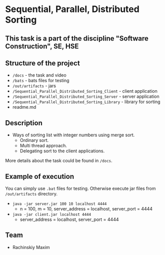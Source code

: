 # Sequential, Parallel, Distributed Sorting

## This task is a part of the discipline "Software Construction", SE, HSE

## Structure of the project
* `/docs` - the task and video
* `/bats` - bats files for testing
* `/out/artifacts` - jars
* `/Sequential_Parallel_Distributed_Sorting_Client` - client application
* `/Sequential_Parallel_Distributed_Sorting_Server` - server application
* `/Sequential_Parallel_Distributed_Sorting_Library` - library for sorting
* readme.md

## Description
- Ways of sorting list with integer numbers using merge sort.
   - Ordinary sort.
   - Multi thread approach.
   - Delegating sort to the client applications.

More details about the task could be found in `/docs`.

## Example of execution
You can simply use `.bat` files for testing. Otherwise execute jar files from `/out/artifacts` directory.
- `java -jar server.jar 100 10 localhost 4444`
    - n = 100, m = 10, server_address = localhost, server_port = 4444 
- `java -jar client.jar localhost 4444`
    - server_address = localhost, server_port = 4444 

## Team
- Rachinskiy Maxim